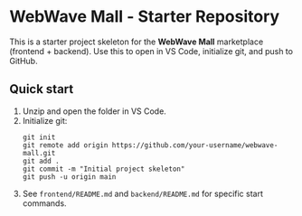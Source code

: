 # WebWave Mall - Starter Repository

This is a starter project skeleton for the **WebWave Mall** marketplace (frontend + backend).
Use this to open in VS Code, initialize git, and push to GitHub.

## Quick start
1. Unzip and open the folder in VS Code.
2. Initialize git:
   ```
   git init
   git remote add origin https://github.com/your-username/webwave-mall.git
   git add .
   git commit -m "Initial project skeleton"
   git push -u origin main
   ```
3. See `frontend/README.md` and `backend/README.md` for specific start commands.


